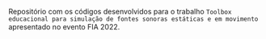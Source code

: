 
Repositório com os códigos desenvolvidos para o trabalho `Toolbox educacional para simulação de fontes sonoras estáticas e em movimento` apresentado no evento FIA 2022.
